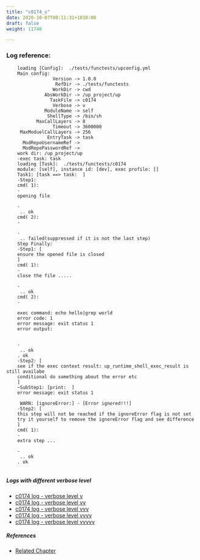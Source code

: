 ```yaml
---
title: "c0174_v"
date: 2020-10-07T00:11:31+1010:00
draft: false
weight: 11740

---
```


### Log reference: <no value>

```
    loading [Config]:  ./tests/functests/upconfig.yml
    Main config:
                 Version -> 1.0.0
                  RefDir -> ./tests/functests
                 WorkDir -> cwd
              AbsWorkDir -> /up_project/up
                TaskFile -> c0174
                 Verbose -> v
              ModuleName -> self
               ShellType -> /bin/sh
           MaxCallLayers -> 8
                 Timeout -> 3600000
     MaxModuelCallLayers -> 256
               EntryTask -> task
      ModRepoUsernameRef -> 
      ModRepoPasswordRef -> 
    work dir: /up_project/up
    -exec task: task
    loading [Task]:  ./tests/functests/c0174
    module: [self], instance id: [dev], exec profile: []
    Task1: [task ==> task:  ]
    -Step1:
    cmd( 1):
    -
    opening file
    
    -
     .. ok
    cmd( 2):
    -
    
    -
     .. failed(suppressed if it is not the last step)
    Step Finally:
    -Step1: [
    ensure the opened file is closed
    ]
    cmd( 1):
    -
    close the file .....
    
    -
     .. ok
    cmd( 2):
    -
    
    exec command: echo hello|grep world
    error code: 1
    error message: exit status 1
    error output: 
    
    
    -
     .. ok
    . ok
    -Step2: [
    see if the exec context result: up_runtime_shell_exec_result is still availabe
    conditional do something about the error etc
    ]
    ~SubStep1: [print:  ]
    error message: exit status 1
    
     WARN: [ignoreError:] - [Error ignored!!!]
    -Step2: [
    this step will not be reached if the ignoreError flag is not set
    try it yourself to remove the ignoreError flag and see difference
    ]
    cmd( 1):
    -
    extra step ...
    
    -
     .. ok
    . ok
    
```

##### Logs with different verbose level
* [c0174 log - verbose level v](../../logs/c0174_v)
* [c0174 log - verbose level vv](../../logs/c0174_vv)
* [c0174 log - verbose level vvv](../../logs/c0174_vvv)
* [c0174 log - verbose level vvvv](../../logs/c0174_vvvv)
* [c0174 log - verbose level vvvvv](../../logs/c0174_vvvvv)

##### References
* [Related Chapter](../../flow-controll/c0174)
